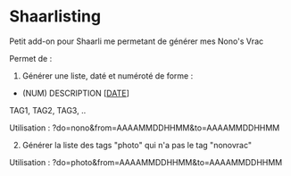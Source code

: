 Shaarlisting
============

Petit add-on pour Shaarli me permetant de générer mes Nono's Vrac


Permet de :
1) Générer une liste, daté et numéroté de forme :
<ul><li>(NUM) DESCRIPTION [<a href="URL">DATE</a>]</li></ul>
TAG1, TAG2, TAG3, ..

Utilisation : ?do=nono&from=AAAAMMDDHHMM&to=AAAAMMDDHHMM


2) Générer la liste des tags "photo" qui n'a pas le tag "nonovrac"

Utilisation : ?do=photo&from=AAAAMMDDHHMM&to=AAAAMMDDHHMM
